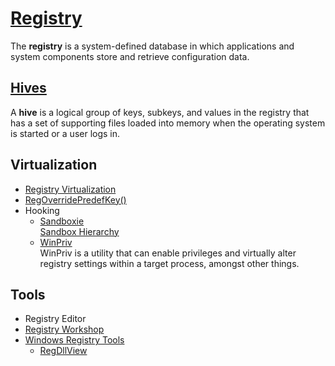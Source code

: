 # [Registry](https://docs.microsoft.com/en-us/windows/win32/sysinfo/registry)
The **registry** is a system-defined database in which applications and system components store and retrieve configuration data.

## [Hives](https://docs.microsoft.com/en-us/windows/win32/sysinfo/registry-hives)
A **hive** is a logical group of keys, subkeys, and values in the registry that has a set of supporting files loaded into memory when the operating system is started or a user logs in.

## Virtualization
- [Registry Virtualization](https://docs.microsoft.com/en-us/windows/win32/sysinfo/registry-virtualization)
- [RegOverridePredefKey()](https://docs.microsoft.com/en-us/windows/win32/api/winreg/nf-winreg-regoverridepredefkey)
- Hooking
  - [Sandboxie](https://github.com/sandboxie-plus/Sandboxie)  
    [Sandbox Hierarchy](https://sandboxie-plus.com/sandboxie/sandboxhierarchy/)
  - [WinPriv](https://github.com/NoMoreFood/WinPriv)  
    WinPriv is a utility that can enable privileges and virtually alter registry settings within a target process, amongst other things.

## Tools
- Registry Editor
- [Registry Workshop](http://www.torchsoft.com/en/rw_information.html)
- [Windows Registry Tools](https://www.nirsoft.net/windows_registry_tools.html)
  - [RegDllView](https://www.nirsoft.net/utils/registered_dll_view.html)